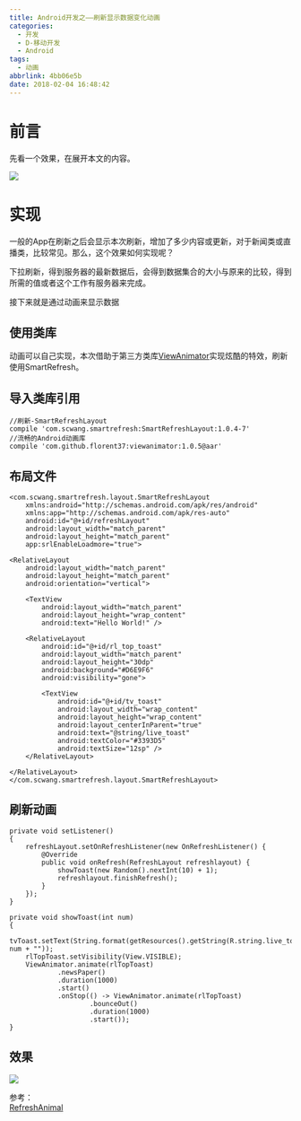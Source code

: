 ```yaml
---
title: Android开发之——刷新显示数据变化动画
categories:
  - 开发
  - D-移动开发
  - Android
tags:
  - 动画
abbrlink: 4bb06e5b
date: 2018-02-04 16:48:42
---
```

# 前言
先看一个效果，在展开本文的内容。  

![][1]
<!--more-->
# 实现
一般的App在刷新之后会显示本次刷新，增加了多少内容或更新，对于新闻类或直播类，比较常见。那么，这个效果如何实现呢？  

下拉刷新，得到服务器的最新数据后，会得到数据集合的大小与原来的比较，得到所需的值或者这个工作有服务器来完成。    

接下来就是通过动画来显示数据

## 使用类库
动画可以自己实现，本次借助于第三方类库[ViewAnimator][2]实现炫酷的特效，刷新使用SmartRefresh。  
## 导入类库引用
	//刷新-SmartRefreshLayout
    compile 'com.scwang.smartrefresh:SmartRefreshLayout:1.0.4-7'
    //流畅的Android动画库
    compile 'com.github.florent37:viewanimator:1.0.5@aar'
## 布局文件
	<com.scwang.smartrefresh.layout.SmartRefreshLayout
    	xmlns:android="http://schemas.android.com/apk/res/android"
    	xmlns:app="http://schemas.android.com/apk/res-auto"
    	android:id="@+id/refreshLayout"
    	android:layout_width="match_parent"
    	android:layout_height="match_parent"
    	app:srlEnableLoadmore="true">

    <RelativeLayout
        android:layout_width="match_parent"
        android:layout_height="match_parent"
        android:orientation="vertical">

        <TextView
            android:layout_width="match_parent"
            android:layout_height="wrap_content"
            android:text="Hello World!" />

        <RelativeLayout
            android:id="@+id/rl_top_toast"
            android:layout_width="match_parent"
            android:layout_height="30dp"
            android:background="#D6E9F6"
            android:visibility="gone">

            <TextView
                android:id="@+id/tv_toast"
                android:layout_width="wrap_content"
                android:layout_height="wrap_content"
                android:layout_centerInParent="true"
                android:text="@string/live_toast"
                android:textColor="#3393D5"
                android:textSize="12sp" />
        </RelativeLayout>

    </RelativeLayout>
	</com.scwang.smartrefresh.layout.SmartRefreshLayout>
## 刷新动画
	private void setListener() 
	{
        refreshLayout.setOnRefreshListener(new OnRefreshListener() {
            @Override
            public void onRefresh(RefreshLayout refreshlayout) {
                showToast(new Random().nextInt(10) + 1);
                refreshlayout.finishRefresh();
            }
        });
    }

    private void showToast(int num) 
	{
        tvToast.setText(String.format(getResources().getString(R.string.live_toast), num + ""));
        rlTopToast.setVisibility(View.VISIBLE);
        ViewAnimator.animate(rlTopToast)
                .newsPaper()
                .duration(1000)
                .start()
                .onStop(() -> ViewAnimator.animate(rlTopToast)
                        .bounceOut()
                        .duration(1000)
                        .start());
    }
## 效果
![][3]

参考：  
[RefreshAnimal][4]

[1]: https://raw.githubusercontent.com/PGzxc/CDN/master/blog-image/android-refresh_animal.png
[2]: https://github.com/florent37/ViewAnimator
[3]: https://raw.githubusercontent.com/PGzxc/CDN/master/blog-image/android-refresh.gif
[4]: https://github.com/PGzxc/RefreshAnimal